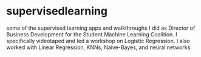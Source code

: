 # supervisedlearning
some of the supervised learning apps and walkthroughs I did as Director of Business Development for the Student Machine Learning Coalition. I specifically videotaped and led a workshop on Logistic Regression. I also worked with Linear Regression, KNNs, Naive-Bayes, and neural networks. 
